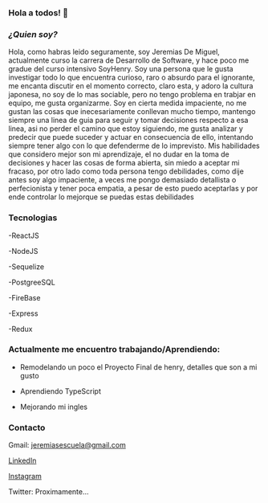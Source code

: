 ### Hola a todos! 👋

### _¿Quien soy?_
Hola, como habras leido seguramente, soy Jeremias De Miguel, actualmente curso la carrera de Desarrollo de Software, y hace poco me gradue del curso intensivo SoyHenry. Soy una persona que le gusta investigar todo lo que encuentra curioso, raro o absurdo para el ignorante, me encanta discutir en el momento correcto, claro esta, y adoro la cultura japonesa, no soy de lo mas sociable, pero no tengo problema en trabjar en equipo, me gusta organizarme. Soy en cierta medida impaciente, no me gustan las cosas que inecesariamente conllevan mucho tiempo, mantengo siempre una linea de guia para seguir y tomar decisiones respecto a esa linea, asi no perder el camino que estoy siguiendo, me gusta analizar y predecir que puede suceder y actuar en consecuencia de ello, intentando siempre tener algo con lo que defenderme de lo imprevisto. Mis habilidades que considero mejor son mi aprendizaje, el no dudar en la toma de decisiones y hacer las cosas de forma abierta, sin miedo a aceptar mi fracaso, por otro lado como toda persona tengo debilidades, como dije antes soy algo impaciente, a veces me pongo demasiado detallista o perfecionista y tener poca empatia, a pesar de esto puedo aceptarlas y por ende controlar lo mejorque se puedas estas debilidades

### Tecnologias
-ReactJS

-NodeJS

-Sequelize

-PostgreeSQL

-FireBase

-Express

-Redux

### Actualmente me encuentro trabajando/Aprendiendo:
- Remodelando un poco el Proyecto Final de henry, detalles que son a mi gusto

- Aprendiendo TypeScript

- Mejorando mi ingles

### Contacto
Gmail: jeremiasescuela@gmail.com

<a href="https://github.com/Blacki11](https://www.linkedin.com/in/jeremias-de-miguel-55b65125b/">LinkedIn<a>
 
<a href="https://www.instagram.com/jeredm11/">Instagram<a>
 
Twitter: Proximamente...


 
<!--
**Blacki11/Blacki11** is a ✨ _special_ ✨ repository because its `README.md` (this file) appears on your GitHub profile.

Here are some ideas to get you started:

quien soy
que quiero lograr
que me gusta
habilidades
tecnologias
contacto


- 🔭 I’m currently working on ...
- 🌱 I’m currently learning ...
- 👯 I’m looking to collaborate on ...
- 🤔 I’m looking for help with ...
- 💬 Ask me about ...
- 📫 How to reach me: ...
- 😄 Pronouns: ...
- ⚡ Fun fact: ...
-->
